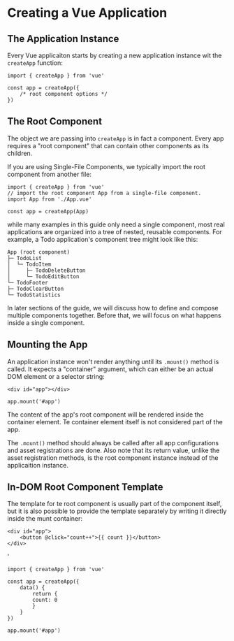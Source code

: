 # Creating a Vue Application

## The Application Instance

Every Vue applicaiton starts by creating a new application instance wit the `createApp` function:

    import { createApp } from 'vue'

    const app = createApp({
        /* root component options */
    })

## The Root Component

The object we are passing into `createApp` is in fact a component. Every app requires a "root component" that can contain other components as its children.

If you are using Single-File Components, we typically import the root component from another file:

    import { createApp } from 'vue'
    // import the root component App from a single-file component.
    import App from './App.vue'

    const app = createApp(App)

while many examples in this guide only need a single component, most real applications are organized into a tree of nested, reusable components. For example, a Todo application's component tree might look like this:

    App (root component)
    ├─ TodoList
    │  └─ TodoItem
    │     ├─ TodoDeleteButton
    │     └─ TodoEditButton
    └─ TodoFooter
    ├─ TodoClearButton
    └─ TodoStatistics

In later sections of the guide, we will discuss how to define and compose multiple components together. Before that, we will focus on what happens inside a single component.

## Mounting the App

An application instance won't render anything until its `.mount()` method is called. It expects a "container" argument, which can either be an actual DOM element or a selector string:

    <div id="app"></div>

    app.mount('#app')

The content of the app's root component will be rendered inside the container element. Te container element itself is not considered part of the app.

The `.mount()` method should always be called after all app configurations and asset registrations are done. Also note that its return value, unlike the asset registration methods, is the root component instance instead of the applicaition instance.

## In-DOM Root Component Template

The template for te root component is usually part of the component itself, but it is also possible to provide the template separately by writing it directly inside the munt container:

    <div id="app">
        <button @click="count++">{{ count }}</button>
    </div>

'

    import { createApp } from 'vue'

    const app = createApp({
        data() {
            return {
            count: 0
            }
        }
    })

    app.mount('#app')

